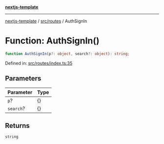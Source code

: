[**nextjs-template**](../../../README.md)

---

[nextjs-template](../../../README.md) / [src/routes](../README.md) / AuthSignIn

# Function: AuthSignIn()

```ts
function AuthSignIn(p?: object, search?: object): string;
```

Defined in: [src/routes/index.ts:35](https://github.com/Its-Satyajit/nextjs-template/blob/a020f2e64682696d16eea8be5c54d400aa09764e/src/routes/index.ts#L35)

## Parameters

| Parameter | Type |
| --------- | ---- |
| `p`?      | \{\} |
| `search`? | \{\} |

## Returns

`string`
